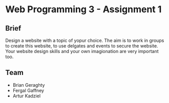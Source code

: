 # Web Programming 3 - Assignment 1 

## Brief

Design a website with a topic of yopur choice. The aim is to work in groups to create this website, to use delgates and events to secure the website.
Your website design skills and your own imagionation are very important too.

## Team
* Brian Geraghty
* Fergal Gaffney
* Artur Kadziel

